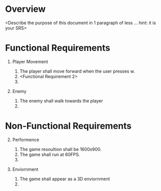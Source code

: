 # Overview

<Describe the purpose of this document in 1 paragraph of less … hint: it is your SRS>

# Functional Requirements

1. Player Movement
    1. The player shall move forward when the user presses w.
    2. <Functional Requirement 2>
    3. <And so on>

3. Enemy
    1. The enemy shall walk towards the player
    2. <and so on>

# Non-Functional Requirements

2. Performence
    1. The game resoultion shall be 1600x900.
    2. The game shall run at 60FPS.
    3. <And so on>

3. Enviornment
    1. The game shall appear as a 3D enviornment
    2. <And so on>


